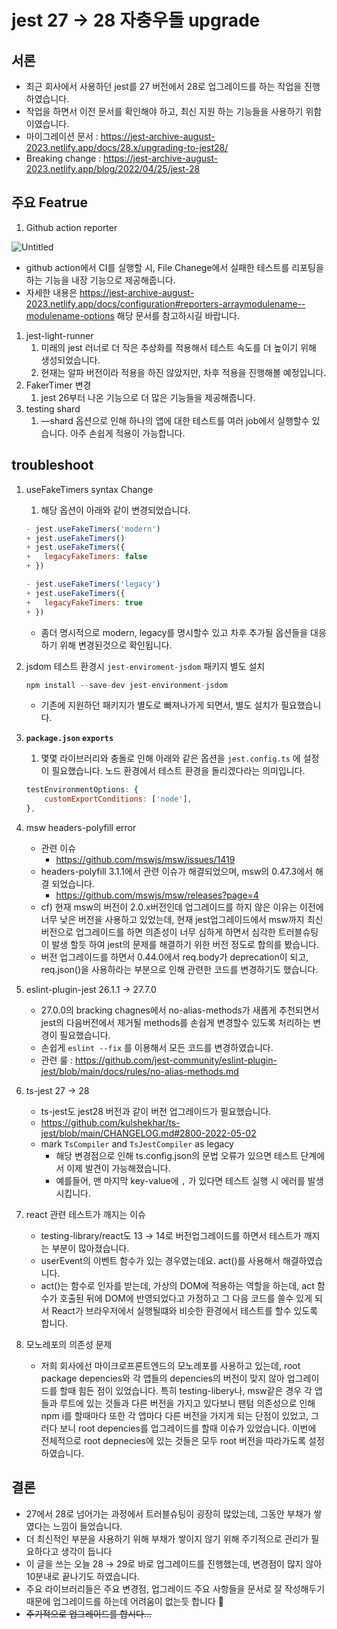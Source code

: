 # jest 27 → 28 자충우돌 upgrade

 

## 서론

- 최근 회사에서 사용하던 jest를 27 버전에서 28로 업그레이드를 하는 작업을 진행하였습니다.
- 작업을 하면서 이전 문서를 확인해야 하고, 최신 지원 하는 기능들을 사용하기 위함이였습니다.
- 마이그레이션 문서 : https://jest-archive-august-2023.netlify.app/docs/28.x/upgrading-to-jest28/
- Breaking change : https://jest-archive-august-2023.netlify.app/blog/2022/04/25/jest-28

## 주요 Featrue

1. Github action reporter

![Untitled](https://prod-files-secure.s3.us-west-2.amazonaws.com/2d6fa4ad-3b51-4f03-ad39-14f4ea22c77b/40cff2d2-a8ea-40bb-8655-f2e5c86a722e/Untitled.png)

- github action에서 CI를 실행할 시, File Chanege에서 실패한 테스트를 리포팅을 하는 기능을 내장 기능으로 제공해줍니다.
- 자세한 내용은 https://jest-archive-august-2023.netlify.app/docs/configuration#reporters-arraymodulename--modulename-options 해당 문서를 참고하시길 바랍니다.
1. jest-light-runner
    1. 미래의 jest 러너로 더 작은 추상화를 적용해서 테스트 속도를 더 높이기 위해 생성되었습니다.
    2. 현재는 알파 버전이라 적용을 하진 않았지만, 차후 적용을 진행해볼 예정입니다.
2. FakerTimer  변경
    1. jest 26부터 나온 기능으로 더 많은 기능들을 제공해줍니다.
3. testing shard
    1. —shard 옵션으로 인해 하나의 앱에 대한 테스트를 여러 job에서 실행할수 있습니다. 아주 손쉽게 적용이 가능합니다.

## **troubleshoot**

1. useFakeTimers syntax Change
    1. 해당 옵션이 아래와 같이 변경되었습니다.
    
    ```jsx
    - jest.useFakeTimers('modern')
    + jest.useFakeTimers()
    + jest.useFakeTimers({
    +   legacyFakeTimers: false
    + })
    
    - jest.useFakeTimers('legacy')
    + jest.useFakeTimers({
    +   legacyFakeTimers: true
    + })
    ```
    
    - 좀더 명시적으로 modern, legacy를 명시할수 있고 차후 추가될 옵션들을 대응하기 위해 변경된것으로 확인됩니다.
2. jsdom 테스트 환경시 `jest-enviroment-jsdom` 패키지 별도 설치
    
    ```jsx
    npm install --save-dev jest-environment-jsdom
    ```
    
    - 기존에 지원하던 패키지가 별도로 빠져나가게 되면서, 별도 설치가 필요했습니다.
3. **`package.json` `exports`[](https://jest-archive-august-2023.netlify.app/docs/28.x/upgrading-to-jest28/#packagejson-exports)**
    1. 몇몇 라이브러리와 충돌로 인해 아래와 같은 옵션을 `jest.config.ts` 에 설정이 필요했습니다. 노드 환경에서 테스트 환경을 돌리겠다라는 의미입니다.
    
    ```jsx
    testEnvironmentOptions: {
        customExportConditions: ['node'],
    },
    ```
    
4. msw headers-polyfill  error
    - 관련 이슈
        - https://github.com/mswjs/msw/issues/1419
    - headers-polyfill 3.1.1에서 관련 이슈가 해결되었으며, msw의 0.47.3에서 해결 되었습니다.
        - https://github.com/mswjs/msw/releases?page=4
    - cf) 현재 msw의 버전이 2.0.x버전인데 업그레이드를 하지 않은 이유는 이전에 너무 낮은 버전을 사용하고 있었는데, 현재 jest업그레이드에서 msw까지 최신 버전으로 업그레이드를 하면 의존성이 너무 심하게 하면서 심각한 트러블슈팅이 발생 할듯 하여 jest의 문제를 해결하기 위한 버전 정도로 합의를 봤습니다.
    - 버전 업그레이드를 하면서 0.44.0에서 req.body가 deprecation이 되고, req.json()을 사용하라는 부분으로 인해 관련한 코드를 변경하기도 했습니다.
5. eslint-plugin-jest 26.1.1 → 27.7.0
    - 27.0.0의 bracking chagnes에서 no-alias-methods가 새롭게 추천되면서 jest의 다음버전에서 제거될 methods를 손쉽게 변경할수 있도록 처리하는 변경이 필요했습니다.
    - 손쉽게 `eslint --fix` 를 이용해서 모든 코드를 변경하였습니다.
    - 관련 룰 : https://github.com/jest-community/eslint-plugin-jest/blob/main/docs/rules/no-alias-methods.md
6. ts-jest 27 → 28
    - ts-jest도 jest28 버전과 같이 버전 업그레이드가 필요했습니다.
    - https://github.com/kulshekhar/ts-jest/blob/main/CHANGELOG.md#2800-2022-05-02
    - mark `TsCompiler` and `TsJestCompiler` as legacy
        - 해당 변경점으로 인해 ts.config.json의 문법 오류가 있으면 테스트 단계에서 이제 발견이 가능해졌습니다.
        - 예를들어, 맨 마지막 key-value에 `,` 가 있다면 테스트 실행 시 에러를 발생시킵니다.
7. react 관련 테스트가 깨지는 이슈
    - testing-library/react도 13 → 14로 버전업그레이드를 하면서 테스트가 깨지는 부분이 많아졌습니다.
    - userEvent의 이벤트 함수가 있는 경우였는데요. act()를 사용해서 해결하였습니다.
    - act()는 함수로 인자를 받는데, 가상의 DOM에 적용하는 역할을 하는데, act 함수가 호출된 뒤에 DOM에 반영되었다고 가정하고 그 다음 코드를 쓸수 있게 되서 React가 브라우저에서 실행될떄와 비슷한 환경에서 테스트를 할수 있도록 합니다.
8. 모노레포의 의존성 문제
    - 저희 회사에선 마이크로프론트엔드의 모노레포를 사용하고 있는데, root package depencies와 각 앱들의 depencies의 버전이 맞지 않아 업그레이드를 할때 힘든 점이 있었습니다. 특히 testing-libery나, msw같은 경우 각 앱들과 루트에 있는 것들과 다른 버전을 가지고 있다보니 팬텀 의존성으로 인해 npm i를 할때마다 또한 각 앱마다 다른 버전을 가지게 되는 단점이 있었고, 그러다 보니 root depencies를 업그레이드를 할때 이슈가 있었습니다. 이번에 전체적으로 root depnecies에 있는 것들은 모두 root 버전을 따라가도록 설정하였습니다.

## 결론

- 27에서 28로 넘어가는 과정에서 트러블슈팅이 굉장히 많았는데, 그동안 부채가 쌓였다는 느낌이 들었습니다.
- 더 최신적인 부분을 사용하기 위해 부채가 쌓이지 않기 위해 주기적으로 관리가 필요하다고 생각이 듭니다
- 이 글을 쓰는 오늘 28 → 29로 바로 업그레이드를 진행했는데, 변경점이 많지 않아 10분내로 끝나기도 하였습니다.
- 주요 라이브러리들은 주요 변경점, 업그레이드 주요 사항들을 문서로 잘 작성해두기 때문에 업그레이드를 하는데 어려움이 없는듯 합니다 🙂
- ~~주기적으로 업그레이드를 합시다…~~
